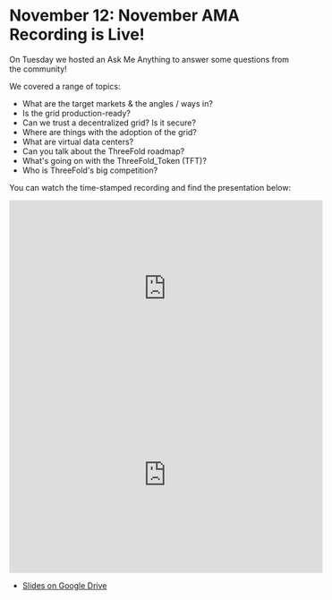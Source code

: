 # November 12: November AMA Recording is Live!

On Tuesday we hosted an Ask Me Anything to answer some questions from the community!

We covered a range of topics:

- What are the target markets & the angles / ways in?
- Is the grid production-ready?
- Can we trust a decentralized grid? Is it secure?
- Where are things with the adoption of the grid?
- What are virtual data centers?
- Can you talk about the ThreeFold roadmap?
- What's going on with the ThreeFold_Token (TFT)?
- Who is ThreeFold's big competition?

You can watch the time-stamped recording and find the presentation below:

<iframe width="560" height="315" src="https://www.youtube.com/embed/5rxVgwnnFpQ" frameborder="0" allow="accelerometer; autoplay; clipboard-write; encrypted-media; gyroscope; picture-in-picture" allowfullscreen></iframe>

<iframe src="https://docs.google.com/presentation/d/e/2PACX-1vRo5DnmCCcpsNVp5tUX6yHextCxSu3LrA-ZB7bzX68dQJJkrU8kj5-_33XJaKFAT043KtIuxuH6I8OC/embed?start=false&loop=false&delayms=10000" frameborder="0" width="560" height="351" allowfullscreen="true" mozallowfullscreen="true" webkitallowfullscreen="true"></iframe>

- [Slides on Google Drive](https://docs.google.com/presentation/d/1A4giAD7vgC316fZUOLaTJhQ6coiLB8QBQoh_pZMkXyI/edit?usp=sharing)
